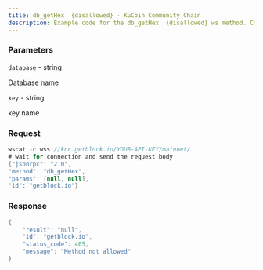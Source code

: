 ```yaml
---
title: db_getHex  {disallowed} - KuCoin Community Chain
description: Example code for the db_getHex  {disallowed} ws method. Сomplete guide on how to use db_getHex  {disallowed} ws in GetBlock.io Web3 documentation.
---
```


### Parameters


`database` - string

Database name

`key` - string

key name

### Request

``` java
wscat -c wss://kcc.getblock.io/YOUR-API-KEY/mainnet/ 
# wait for connection and send the request body 
{"jsonrpc": "2.0",
"method": "db_getHex",
"params": [null, null],
"id": "getblock.io"}
```

###  Response

``` java
{
    "result": "null",
    "id": "getblock.io",
    "status_code": 405,
    "message": "Method not allowed"
}
```

